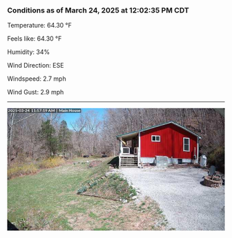 ### Conditions as of March 24, 2025 at 12:02:35 PM CDT 

Temperature: 64.30 &deg;F

Feels like: 64.30 &deg;F

Humidity: 34%

Wind Direction: ESE

Windspeed: 2.7 mph

Wind Gust: 2.9 mph

---

<img src="./images/latest.jpeg"/>

